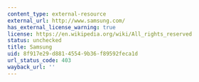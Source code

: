 ```yaml
---
content_type: external-resource
external_url: http://www.samsung.com/
has_external_license_warning: true
license: https://en.wikipedia.org/wiki/All_rights_reserved
status: unchecked
title: Samsung
uid: 8f917e29-d881-4554-9b36-f89592feca1d
url_status_code: 403
wayback_url: ''
---
```

